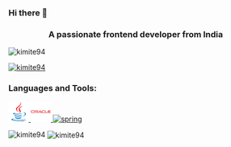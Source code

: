 ### Hi there 👋

<h3 align="center">A passionate frontend developer from India</h3>

<p align="left"> <img src="https://komarev.com/ghpvc/?username=kimite94&label=Profile%20views&color=0e75b6&style=flat" alt="kimite94" /> </p>

<p align="left"> <a href="https://github.com/ryo-ma/github-profile-trophy"><img src="https://github-profile-trophy.vercel.app/?username=kimite94" alt="kimite94" /></a> </p>


<h3 align="left">Languages and Tools:</h3>
<p align="left"> <a href="https://www.java.com" target="_blank"> <img src="https://raw.githubusercontent.com/devicons/devicon/master/icons/java/java-original.svg" alt="java" width="40" height="40"/> </a> <a href="https://www.oracle.com/" target="_blank"> <img src="https://raw.githubusercontent.com/devicons/devicon/master/icons/oracle/oracle-original.svg" alt="oracle" width="40" height="40"/> </a> <a href="https://spring.io/" target="_blank"> <img src="https://www.vectorlogo.zone/logos/springio/springio-icon.svg" alt="spring" width="40" height="40"/> </a> </p>

<p><img align="left" src="https://github-readme-stats.vercel.app/api/top-langs?username=kimite94&show_icons=true&locale=en&layout=compact" alt="kimite94" /></p>

<p>&nbsp;<img align="center" src="https://github-readme-stats.vercel.app/api?username=kimite94&show_icons=true&locale=en" alt="kimite94" /></p>

